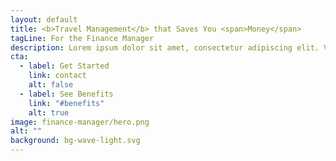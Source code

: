 ```yaml
---
layout: default
title: <b>Travel Management</b> that Saves You <span>Money</span>
tagLine: For the Finance Manager
description: Lorem ipsum dolor sit amet, consectetur adipiscing elit. Velit varius adipiscing aliquet magna tincidunt iaculis nam morbi. Augue fringilla.
cta:
  - label: Get Started
    link: contact
    alt: false
  - label: See Benefits
    link: "#benefits"
    alt: true
image: finance-manager/hero.png
alt: ""
background: bg-wave-light.svg
---
```

